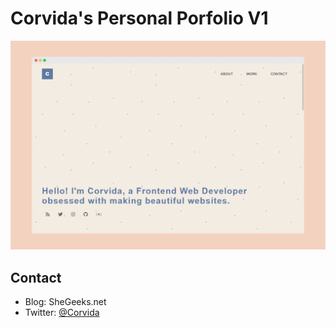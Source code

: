 # Corvida's Personal Porfolio V1
![Portfolio SS](/ss.png)


## Contact
- Blog: SheGeeks.net
- Twitter: [@Corvida](https://www.twitter.com/corvida)
